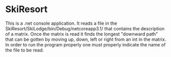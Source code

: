# SkiResort
This is a .net console application. 
It reads a file in the SkiResort/SkiLodge/bin/Debug/netcoreapp3.1/ that contains the description of a matrix.
Once the matrix is read it finds the longest "downward path" that can be gotten by moving up, down, left or right from an int in the matrix.
In order to run the program properly one must properly indicate the name of the file to be read.
